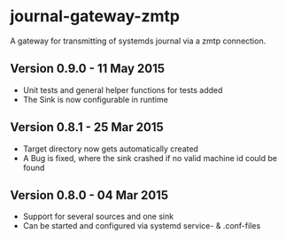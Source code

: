 journal-gateway-zmtp
====================

A gateway for transmitting of systemds journal via a zmtp connection.


Version 0.9.0 - 11 May 2015
---------------------------

* Unit tests and general helper functions for tests added
* The Sink is now configurable in runtime

Version 0.8.1 - 25 Mar 2015
---------------------------

* Target directory now gets automatically created
* A Bug is fixed, where the sink crashed if no valid machine id could be found

Version 0.8.0 - 04 Mar 2015
---------------------------

* Support for several sources and one sink
* Can be started and configured via systemd service- & .conf-files

